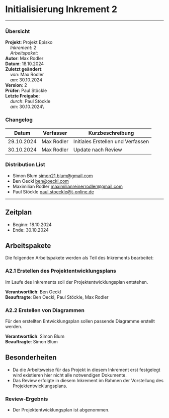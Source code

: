 # Initialisierung Inkrement 2

---

### Übersicht

**Projekt**: Projekt Episko \
&nbsp;&nbsp;&nbsp;&nbsp;_Inkrement_: 2\
&nbsp;&nbsp;&nbsp;&nbsp;_Arbeitspaket_: \
**Autor**: Max Rodler \
**Datum**: 18.10.2024 \
**Zuletzt geändert**: \
&nbsp;&nbsp;&nbsp;&nbsp;_von_: Max Rodler \
&nbsp;&nbsp;&nbsp;&nbsp;_am_: 30.10.2024\
**Version**: 2 \
**Prüfer**: Paul Stöckle\
**Letzte Freigabe**: \
&nbsp;&nbsp;&nbsp;&nbsp;_durch_: Paul Stöckle\
&nbsp;&nbsp;&nbsp;&nbsp;_am_: 30.10.2024\

### Changelog

| Datum      | Verfasser  | Kurzbeschreibung                  |
|------------|------------|-----------------------------------|
| 29.10.2024 | Max Rodler | Initiales Erstellen und Verfassen |
| 30.10.2024 | Max Rodler | Update nach Review                |

### Distribution List

- Simon Blum <simon21.blum@gmail.com>
- Ben Oeckl <ben@oeckl.com>
- Maximilian Rodler <maximilianreinerrodler@gmail.com>
- Paul Stöckle <paul.stoeckle@t-online.de>

---

## Zeitplan
- Beginn: 18.10.2024
- Ende: 30.10.2024

## Arbeitspakete
Die folgenden Arbeitspakete werden als Teil des Inkrements bearbeitet:
### A2.1 Erstellen des Projektentwicklungsplans
Im Laufe des Inkrements soll der Projektentwicklungsplan entstehen.

**Verantwortlich**: Ben Oeckl \
**Beauftragte**: Ben Oeckl, Paul Stöckle, Max Rodler

### A2.2 Erstellen von Diagrammen
Für den erstellten Entwicklungsplan sollen passende Diagramme erstellt werden.

**Verantwortlich**: Simon Blum \
**Beauftragte**: Simon Blum


## Besonderheiten
- Da die Arbeitsweise für das Projekt in diesem Inkrement erst festgelegt wird existieren hier nicht alle notwendigen Dokumente.
- Das Review erfolgte in diesem Inkrement im Rahmen der Vorstellung des Projektentwicklungsplans.

### Review-Ergebnis
- Der Projektentwicklungsplan ist abgenommen.



